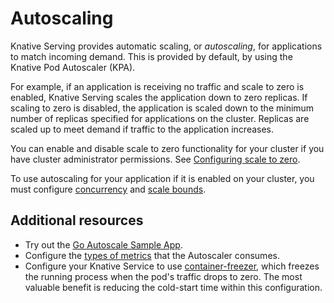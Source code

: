 # Autoscaling

Knative Serving provides automatic scaling, or _autoscaling_, for applications to match incoming demand. This is provided by default, by using the Knative Pod Autoscaler (KPA).

For example, if an application is receiving no traffic and scale to zero is enabled, Knative Serving scales the application down to zero replicas. If scaling to zero is disabled, the application is scaled down to the minimum number of replicas specified for applications on the cluster. Replicas are scaled up to meet demand if traffic to the application increases.

You can enable and disable scale to zero functionality for your cluster if you have cluster administrator permissions. See [Configuring scale to zero](scale-to-zero.md).
<!--TODO: How can you check if you have it enabled if you're not a cluster admin?-->
To use autoscaling for your application if it is enabled on your cluster, you must configure [concurrency](concurrency.md) and [scale bounds](scale-bounds.md).
<!--TODO: Include this in the basic config before other settings-->

## Additional resources

<!--TODO: Move KPA details, metrics to admin / advanced section; too in depth for intro)-->
* Try out the [Go Autoscale Sample App](autoscale-go/README.md).
* Configure the [types of metrics](autoscaling-metrics.md) that the Autoscaler consumes.
* Configure your Knative Service to use [container-freezer](container-freezer.md), which freezes the running process when the pod's traffic drops to zero. The most valuable benefit is reducing the cold-start time within this configuration.
